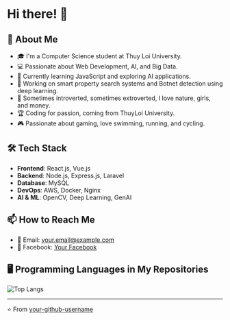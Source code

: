 # Hi there! 👋

## 🚀 About Me
- 🎓 I'm a Computer Science student at Thuy Loi University.
- 💻 Passionate about Web Development, AI, and Big Data.
- 🌱 Currently learning JavaScript and exploring AI applications.
- 🔭 Working on smart property search systems and Botnet detection using deep learning.
- 🧑 Sometimes introverted, sometimes extroverted, I love nature, girls, and money.
- 🏆 Coding for passion, coming from ThuyLoi University.
- 🎮 Passionate about gaming, love swimming, running, and cycling.

## 🛠 Tech Stack
- **Frontend**: React.js, Vue.js
- **Backend**: Node.js, Express.js, Laravel
- **Database**: MySQL
- **DevOps**: AWS, Docker, Nginx
- **AI & ML**: OpenCV, Deep Learning, GenAI

## 📫 How to Reach Me
- 📧 Email: your.email@example.com
- 📘 Facebook: [Your Facebook](https://facebook.com/yourprofile)

## 🖥️ Programming Languages in My Repositories
![Top Langs](https://github-readme-stats.vercel.app/api/top-langs/?username=your-github-username&layout=compact&theme=radical)

---
⭐️ From [your-github-username](https://github.com/your-github-username)

